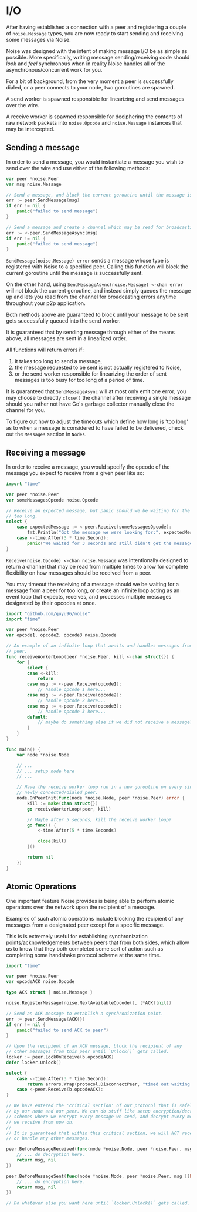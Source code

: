 # I/O

After having established a connection with a peer and registering a couple of `noise.Message` types, you are now ready to start sending and receiving some messages via Noise.

Noise was designed with the intent of making message I/O be as simple as possible. More specifically, writing message sending/receiving code should _look_ and _feel_ synchronous when in reality Noise handles all of the asynchronous/concurrent work for you.

For a bit of background, from the very moment a peer is successfully dialed, or a peer connects to your node, two goroutines are spawned.

A send worker is spawned responsible for linearizing and send messages over the wire.

A receive worker is spawned responsible for deciphering the contents of raw network packets into `noise.Opcode` and `noise.Message` instances that may be intercepted.

## Sending a message

In order to send a message, you would instantiate a message you wish to send over the wire and use either of the following methods:

```go
var peer *noise.Peer
var msg noise.Message

// Send a message, and block the current goroutine until the message is successfully sent.
err := peer.SendMessage(msg)
if err != nil {
	panic("failed to send message")
}

// Send a message and create a channel which may be read for broadcasting errors at a later time.
err := <-peer.SendMessageAsync(msg)
if err != nil {
	panic("failed to send message")
}
```

`SendMessage(noise.Message) error` sends a message whose type is registered with Noise to a specified peer. Calling this function will block the current goroutine until the message is successfully sent.

On the other hand, using `SendMessageAsync(noise.Message) <-chan error` will not block the current goroutine, and instead simply queues the message up and lets you read from the channel for broadcasting errors anytime throughout your p2p application.

Both methods above are guaranteed to block until your message to be sent gets successfully queued into the send worker.

It is guaranteed that by sending message through either of the means above, all messages are sent in a linearized order.

All functions will return errors if:

1. it takes too long to send a message,
2. the message requested to be sent is not actually registered to Noise,
3. or the send worker responsible for linearizing the order of sent messages is too busy for too long of a period of time.

It is guaranteed that `SendMessageAsync` will at most only emit one error; you may choose to directly `close()` the channel after receiving a single message should you rather not have Go's garbage collector manually close the channel for you.

To figure out how to adjust the timeouts which define how long is 'too long' as to when a message is considered to have failed to be delivered, check out the `Messages` section in `Nodes`.

## Receiving a message

In order to receive a message, you would specify the opcode of the message you expect to receive from a given peer like so:

```go
import "time"

var peer *noise.Peer
var someMessagesOpcode noise.Opcode

// Receive an expected message, but panic should we be waiting for the message for
// too long.
select {
    case expectedMessage := <-peer.Receive(someMessagesOpcode):
    	fmt.Println("Got the message we were looking for:", expectedMessage)
    case <-time.After(3 * time.Second):
    	panic("We waited for 3 seconds and still didn't get the message we wanted :(")
}
```

`Receive(noise.Opcode) <-chan noise.Message` was intentionally designed to return a channel that may be read from multiple times to allow for complete flexibility on how messages should be received from a peer.

You may timeout the receiving of a message should we be waiting for a message from a peer for too long, or create an infinite loop acting as an event loop that expects, receives, and processes multiple messages designated by their opcodes at once.

```go
import "github.com/guyu96/noise"
import "time"

var peer *noise.Peer
var opcode1, opcode2, opcode3 noise.Opcode

// An example of an infinite loop that awaits and handles messages from a designated
// peer.
func receiveWorkerLoop(peer *noise.Peer, kill <-chan struct{}) {
    for {
        select {
        case <-kill:
        	return
        case msg := <-peer.Receive(opcode1):
            // handle opcode 1 here...
        case msg := <-peer.Receive(opcode2):
            // handle opcode 2 here...
        case msg := <-peer.Receive(opcode3):
            // handle opcode 3 here...
        default:
            // maybe do something else if we did not receive a message?
        }
    }
}

func main() {
	var node *noise.Node

	// ...
	// ... setup node here
	// ...

	// Have the receive worker loop run in a new goroutine on every single
	// newly connected/dialed peer.
	node.OnPeerInit(func(node *noise.Node, peer *noise.Peer) error {
		kill := make(chan struct{})
		go receiveWorkerLoop(peer, kill)

		// Maybe after 5 seconds, kill the receive worker loop?
	    go func() {
	    	<-time.After(5 * time.Seconds)

	    	close(kill)
	    }()

		return nil
	})
}
```

## Atomic Operations

One important feature Noise provides is being able to perform atomic operations over the network upon the recipient of a message.

Examples of such atomic operations include blocking the recipient of any messages from a designated peer except for a specific message.

This is is extremely useful for establishing synchronization points/acknowledgements between peers that from both sides, which allow us to know that they both completed some sort of action such as completing some handshake protocol scheme at the same time.

```go
import "time"

var peer *noise.Peer
var opcodeACK noise.Opcode

type ACK struct { noise.Message }

noise.RegisterMessage(noise.NextAvailableOpcode(), (*ACK)(nil))

// Send an ACK message to establish a synchronization point.
err := peer.SendMessage(ACK{})
if err != nil {
	panic("failed to send ACK to peer")
}

// Upon the recipient of an ACK message, block the recipient of any
// other messages from this peer until `Unlock()` gets called.
locker := peer.LockOnReceive(b.opcodeACK)
defer locker.Unlock()

select {
	case <-time.After(3 * time.Second):
		return errors.Wrap(protocol.DisconnectPeer, "timed out waiting for AEAD ACK")
	case <-peer.Receive(b.opcodeACK):
}

// We have entered the 'critical section' of our protocol that is safely executed
// by our node and our peer. We can do stuff like setup encryption/decryption
// schemes where we encrypt every message we send, and decrypt every message
// we receive from now on.
//
// It is guaranteed that within this critical section, we will NOT receive
// or handle any other messages.

peer.BeforeMessageReceived(func(node *noise.Node, peer *noise.Peer, msg []byte) (buf []byte, err error) {
	// ... do decryption here.
	return msg, nil
})

peer.BeforeMessageSent(func(node *noise.Node, peer *noise.Peer, msg []byte) (buf []byte, err error) {
	// ... do encryption here.
	return msg, nil
})

// Do whatever else you want here until `locker.Unlock()` gets called.
```